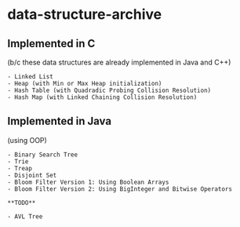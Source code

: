 # data-structure-archive

## Implemented in C
(b/c these data structures are already implemented in Java and C++)

	- Linked List
	- Heap (with Min or Max Heap initialization)
	- Hash Table (with Quadradic Probing Collision Resolution)
	- Hash Map (with Linked Chaining Collision Resolution)

## Implemented in Java
(using OOP)

	- Binary Search Tree
	- Trie
	- Treap
	- Disjoint Set
	- Bloom Filter Version 1: Using Boolean Arrays
	- Bloom Filter Version 2: Using BigInteger and Bitwise Operators

	**TODO**

	- AVL Tree